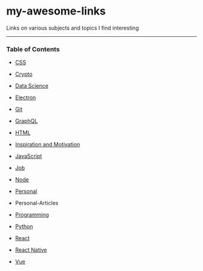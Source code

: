 # my-awesome-links
Links on various subjects and topics I find interesting

--- 

### Table of Contents

- [CSS](https://github.com/peoray/my-awesome-links/blob/master/links/css.md)

- [Crypto](https://github.com/peoray/my-awesome-links/blob/master/links/crypto.md)

- [Data Science](https://github.com/peoray/my-awesome-links/blob/master/links/biz-startup.md)

- [Electron](https://github.com/peoray/my-awesome-links/blob/master/links/electron.md)

- [Git](https://github.com/peoray/my-awesome-links/blob/master/links/git.md)

- [GraphQL](https://github.com/peoray/my-awesome-links/blob/master/links/graphql.md)

- [HTML](https://github.com/peoray/my-awesome-links/blob/master/links/html.md)

- [Inspiration and Motivation](https://github.com/peoray/my-awesome-links/blob/master/links/git.md)

- [JavaScript](https://github.com/peoray/my-awesome-links/blob/master/links/js.md)

- [Job](https://github.com/peoray/my-awesome-links/blob/master/links/job.md)

- [Node](https://github.com/peoray/my-awesome-links/blob/master/links/node.md)

- [Personal](personal_articles.md)

- Personal-Articles

- [Programming](https://github.com/peoray/my-awesome-links/blob/master/links/programning.md)

- [Python](https://github.com/peoray/my-awesome-links/blob/master/links/python.md)

- [React](https://github.com/peoray/my-awesome-links/blob/master/links/react.md)

- [React Native](https://github.com/peoray/my-awesome-links/blob/master/links/rn.md)

- [Vue](https://github.com/peoray/my-awesome-links/blob/master/links/vue.md)
